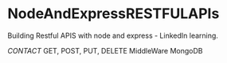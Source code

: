 # NodeAndExpressRESTFULAPIs
Building Restful APIS with node and express - LinkedIn learning.

*CONTACT*
GET, POST, PUT, DELETE
MiddleWare
MongoDB
